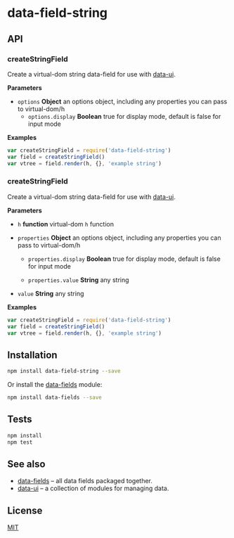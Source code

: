 # data-field-string

## API

### createStringField

Create a virtual-dom string data-field for use with [data-ui](https://github.com/editdata/data-ui).


**Parameters**

-   `options` **Object** an options object, including any properties you can pass to virtual-dom/h
    -   `options.display` **Boolean** true for display mode, default is false for input mode



**Examples**

```javascript
var createStringField = require('data-field-string')
var field = createStringField()
var vtree = field.render(h, {}, 'example string')
```




### createStringField

Create a virtual-dom string data-field for use with [data-ui](https://github.com/editdata/data-ui).


**Parameters**

-   `h` **function** virtual-dom `h` function

-   `properties` **Object** an options object, including any properties you can pass to virtual-dom/h
    -   `properties.display` **Boolean** true for display mode, default is false for input mode

    -   `properties.value` **String** any string

-   `value` **String** any string



**Examples**

```javascript
var createStringField = require('data-field-string')
var field = createStringField()
var vtree = field.render(h, {}, 'example string')
```

## Installation

```sh
npm install data-field-string --save
```

Or install the [data-fields](https://github.com/editdata/data-fields) module:
```sh
npm install data-fields --save
```

## Tests

```sh
npm install
npm test
```


## See also

-   [data-fields](https://github.com/editdata/data-fields) – all data fields packaged together.
-   [data-ui](https://github.com/editdata/data-ui) – a collection of modules for managing data.

## License

[MIT](LICENSE.md)
